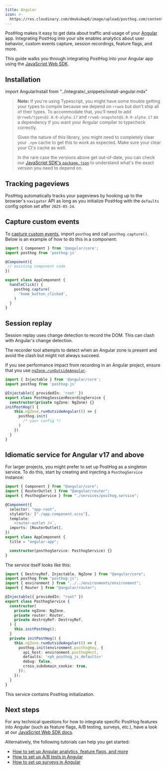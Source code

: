 ```yaml
---
title: Angular
icon: >-
  https://res.cloudinary.com/dmukukwp6/image/upload/posthog.com/contents/docs/integrate/frameworks/angular.svg
---
```


PostHog makes it easy to get data about traffic and usage of your [Angular](https://angular.dev/) app. Integrating PostHog into your site enables analytics about user behavior, custom events capture, session recordings, feature flags, and more.

This guide walks you through integrating PostHog into your Angular app using the [JavaScript Web SDK](/docs/libraries/js).

## Installation

import AngularInstall from "../integrate/_snippets/install-angular.mdx"

<AngularInstall />

> **Note:** If you're using Typescript, you might have some trouble getting your types to compile because we depend on `rrweb` but don't ship all of their types. To accommodate that, you'll need to add `@rrweb/types@2.0.0-alpha.17` and `rrweb-snapshot@2.0.0-alpha.17` as a dependency if you want your Angular compiler to typecheck correctly.
>
> Given the nature of this library, you might need to completely clear your `.npm` cache to get this to work as expected. Make sure your clear your CI's cache as well.
>
> In the rare case the versions above get out-of-date, you can check our [JavaScript SDK's `package.json`](https://github.com/PostHog/posthog-js/blob/main/package.json) to understand what's the exact version you need to depend on.

## Tracking pageviews

PostHog automatically tracks your pageviews by hooking up to the browser's `navigator` API as long as you initialize PostHog with the `defaults` config option set after `2025-05-24`.

## Capture custom events

To [capture custom events](/docs/product-analytics/capture-events), import `posthog` and call `posthog.capture()`. Below is an example of how to do this in a component:

```typescript file=app.component.ts
import { Component } from '@angular/core';
import posthog from 'posthog-js'

@Component({
 // existing component code
})

export class AppComponent {
  handleClick() {
    posthog.capture(
      'home_button_clicked', 
    )
  }
}
```

## Session replay

Session replay uses change detection to record the DOM. This can clash with Angular's change detection.

The recorder tool attempts to detect when an Angular zone is present and avoid the clash but might not always succeed.

If you see performance impact from recording in an Angular project, ensure that you use [`ngZone.runOutsideAngular`](https://angular.io/api/core/NgZone#runoutsideangular). 

```ts file=posthog.service.ts
import { Injectable } from '@angular/core';
import posthog from 'posthog-js'

@Injectable({ providedIn: 'root' })
export class PostHogSessionRecordingService {
  constructor(private ngZone: NgZone) {}
initPostHog() {
    this.ngZone.runOutsideAngular(() => {
      posthog.init(
        /* your config */
      )
    })
  }
}
```

## Idiomatic service for Angular v17 and above

For larger projects, you might prefer to set up PostHog as a singleton service. To do this, start by creating and injecting a `PosthogService` instance:

```ts file=main.ts
import { Component } from "@angular/core";
import { RouterOutlet } from "@angular/router";
import { PosthogService } from "./services/posthog.service";

@Component({
  selector: "app-root",
  styleUrls: ["./app.component.scss"],
  template: `
    <router-outlet />`,
  imports: [RouterOutlet],
})
export class AppComponent {
  title = "angular-app";

  constructor(posthogService: PosthogService) {}
}
```

The service itself looks like this:
```ts file=posthog.service.ts
import { DestroyRef, Injectable, NgZone } from "@angular/core";
import posthog from "posthog-js";
import { environment } from "../../environments/environment";
import { Router } from "@angular/router";

@Injectable({ providedIn: "root" })
export class PosthogService {
  constructor(
    private ngZone: NgZone,
    private router: Router,
    private destroyRef: DestroyRef,
  ) {
    this.initPostHog();
  }
  private initPostHog() {
    this.ngZone.runOutsideAngular(() => {
      posthog.init(environment.posthogKey, {
        api_host: environment.posthogHost,
        defaults: '<ph_posthog_js_defaults>'
        debug: false,
        cross_subdomain_cookie: true,
      });
    });
  }
}
```

This service contains PostHog initialization.

## Next steps

For any technical questions for how to integrate specific PostHog features into Angular (such as feature flags, A/B testing, surveys, etc.), have a look at our [JavaScript Web SDK docs](/docs/libraries/js/features).

Alternatively, the following tutorials can help you get started:

- [How to set up Angular analytics, feature flags, and more](/tutorials/angular-analytics)
- [How to set up A/B tests in Angular](/tutorials/angular-ab-tests)
- [How to set up surveys in Angular](/tutorials/angular-surveys)

